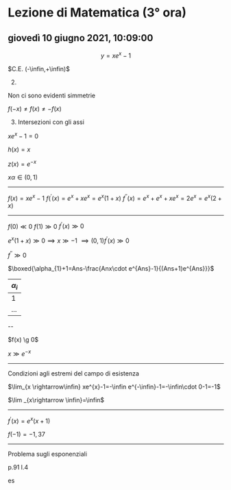 #  Lezione di Matematica (3° ora)

## giovedì 10 giugno 2021, 10:09:00




$$
y=xe^x-1
$$


$C.E. (-\infin,+\infin)$

2)
Non ci sono evidenti simmetrie

$f(-x) \neq f(x) \neq -f(x)$

3) Intersezioni con gli assi

$xe^x-1=0$


$h(x)=x$

$z(x)=e^{-x}$


$x\alpha \in (0,1)$


---

$f(x)=xe^x-1$
$f(^{'}(x)=e^x+xe^x=e^x(1+x)$
$f^{''}(x)=e^x+e^x+xe^x=2e^x=e^x(2+x)$


---


$f(0) \ll0$
$f(1) \gg 0$
$f^{'}(x) \gg 0$


$e^x(1+x) \gg 0 \implies x \gg -1$
$\implies (0,1) f^{'}(x) \gg 0$

$f^{''} \gg 0$

$\boxed{\alpha_{1}+1=Ans-\frac{Anx\cdot e^{Ans}-1}{(Ans+1)e^{Ans}}}$

|$\alpha_{i}$|
|---|
|1|
|...|


--


$f(x) \g 0$

$x \gg e^{-x}$

---

Condizioni agli estremi del campo di esistenza


$\lim_{x \rightarrow\infin} xe^{x}-1=-\infin e^{-\infin}-1=-\infin\cdot 0-1=-1$


$\lim _{x\rightarrow \infin}=\infin$


---

$f^{'}(x)=e^x(x+1)$



$f(-1)=-1,37$


---


Problema sugli esponenziali

p.91 l.4

es 

<!--stackedit_data:
eyJoaXN0b3J5IjpbLTQ5Mjg1MTgxMiw1OTYzNDk4MTYsLTMyMD
czMjMwNiwtMTkyMTkzMjMyNiwxNTgxNjgyOTczLC0xOTAzNjk4
MzA5XX0=
-->